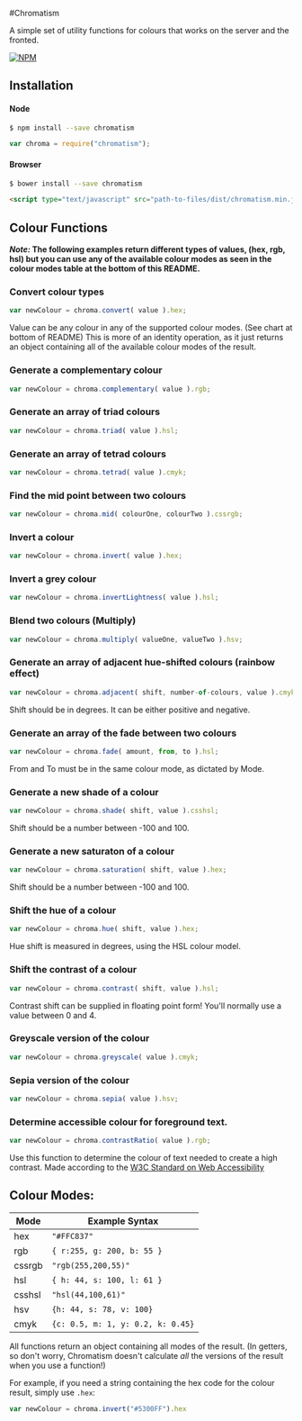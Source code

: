 #Chromatism

A simple set of utility functions for colours that works on the server and the fronted.

[![NPM](https://nodei.co/npm/chromatism.png?compact=true)](https://nodei.co/npm/chromatism/)

## Installation

#### Node
```bash
$ npm install --save chromatism
```

```javascript
var chroma = require("chromatism");
```

#### Browser
```bash
$ bower install --save chromatism
```

```html
<script type="text/javascript" src="path-to-files/dist/chromatism.min.js"></script>
```


## Colour Functions

**_Note:_ The following examples return different types of values, (hex, rgb, hsl) but you can use any of the available colour modes as seen in the colour modes table at the bottom of this README.**

### Convert colour types
```javascript
var newColour = chroma.convert( value ).hex;
```

Value can be any colour in any of the supported colour modes. (See chart at bottom of README) This is more of an identity operation, as it just returns an object containing all of the available colour modes of the result.

### Generate a complementary colour
```javascript
var newColour = chroma.complementary( value ).rgb;
```

### Generate an array of triad colours
```javascript
var newColour = chroma.triad( value ).hsl;
```

### Generate an array of tetrad colours
```javascript
var newColour = chroma.tetrad( value ).cmyk;
```

### Find the mid point between two colours
```javascript
var newColour = chroma.mid( colourOne, colourTwo ).cssrgb;
```

### Invert a colour
```javascript
var newColour = chroma.invert( value ).hex;
```

### Invert a grey colour
```javascript
var newColour = chroma.invertLightness( value ).hsl;
```

### Blend two colours (Multiply)
```javascript
var newColour = chroma.multiply( valueOne, valueTwo ).hsv;
```

### Generate an array of adjacent hue-shifted colours (rainbow effect)
```javascript
var newColour = chroma.adjacent( shift, number-of-colours, value ).cmyk;
```

Shift should be in degrees. It can be either positive and negative.

### Generate an array of the fade between two colours
```javascript
var newColour = chroma.fade( amount, from, to ).hsl;
```

From and To must be in the same colour mode, as dictated by Mode.

### Generate a new shade of a colour
```javascript
var newColour = chroma.shade( shift, value ).csshsl;
```

Shift should be a number between -100 and 100.

### Generate a new saturaton of a colour
```javascript
var newColour = chroma.saturation( shift, value ).hex;
```

Shift should be a number between -100 and 100.

### Shift the hue of a colour
```javascript
var newColour = chroma.hue( shift, value ).hex;
```

Hue shift is measured in degrees, using the HSL colour model.

### Shift the contrast of a colour
```javascript
var newColour = chroma.contrast( shift, value ).hsl;
```

Contrast shift can be supplied in floating point form! You'll normally use a value between 0 and 4.

### Greyscale version of the colour
```javascript
var newColour = chroma.greyscale( value ).cmyk;
```

### Sepia version of the colour
```javascript
var newColour = chroma.sepia( value ).hsv;
```

### Determine accessible colour for foreground text.
```javascript
var newColour = chroma.contrastRatio( value ).rgb;
```

Use this function to determine the colour of text needed to create a high contrast. Made according to the [W3C Standard on Web Accessibility](http://www.w3.org/TR/UNDERSTANDING-WCAG20/visual-audio-contrast-contrast.html)


## Colour Modes:

| Mode    | Example Syntax                    |
|---------|-----------------------------------|
| hex     | `"#FFC837"`                       |
| rgb     | `{ r:255, g: 200, b: 55 }`        |
| cssrgb  | `"rgb(255,200,55)"`               |
| hsl     | `{ h: 44, s: 100, l: 61 }`        |
| csshsl  | `"hsl(44,100,61)"`                |
| hsv     | `{h: 44, s: 78, v: 100}`          |
| cmyk    | `{c: 0.5, m: 1, y: 0.2, k: 0.45}` |

All functions return an object containing all modes of the result. (In getters, so don't worry, Chromatism doesn't calculate *all* the versions of the result when you use a function!)

For example, if you need a string containing the hex code for the colour result, simply use `.hex`:

```javascript
var newColour = chroma.invert("#5300FF").hex
```
